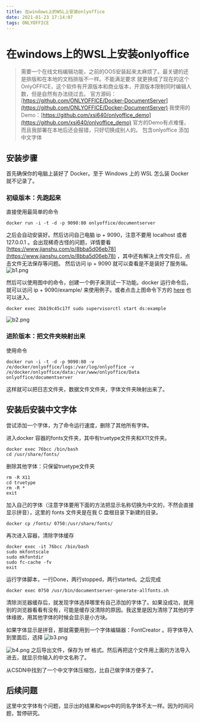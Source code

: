 ```yaml
---
title: 在windows上的WSL上安装onlyoffice
date: 2021-01-23 17:14:07
tags: ONLYOFFICE
---
```


# 在windows上的WSL上安装onlyoffice

> 需要一个在线文档编辑功能，之前的OOS安装起来太麻烦了。最关键的还是排版和在本地的文档排版不一样。不能满足要求
> 就更换成了现在的这个OnlyOFFICE，这个软件有开源版本和商业版本，开源版本限制同时编辑人数，但是自然有办法绕过去。
> 官方源码：[https://github.com/ONLYOFFICE/Docker-DocumentServer](https://github.com/ONLYOFFICE/Docker-DocumentServer)
> 我使用的Demo：[https://github.com/xsi640/onlyoffice_demo](https://github.com/xsi640/onlyoffice_demo)
> 官方的Demo有点难懂，而且我部署在本地后还会报错，只好切换成别人的。
> 包含onlyoffice 添加中文字体
<!--more-->

## 安装步骤
首先确保你的电脑上装好了 Docker。至于 Windows 上的 WSL 怎么装 Docker 就不记录了。
### 初级版本：先跑起来
直接使用最简单的命令
```
docker run -i -t -d -p 9090:80 onlyoffice/documentserver
```
之后会自动安装好。然后访问自己电脑 ip + 9090，注意不要用 localhost 或者 127.0.0.1 。会出现稀奇古怪的问题，详情要看[https://www.jianshu.com/p/8bba5d06eb78](https://www.jianshu.com/p/8bba5d06eb78) ，其中还有解决上传文件后，点击文件无法保存等问题。
然后访问 ip + 9090 就可以查看是不是装好了服务端。
![b1.png](b1.png)

然后可以使用图中的命令，创建一个例子来测试一下功能。docker 运行命令后，就可以访问
ip + 9090/example/ 来使用例子。或者点击上图命令下方的 <u>here</u> 也可以进入。

```
docker exec 2bb19c45c17f sudo supervisorctl start ds:example
```
![b2.png](b2.png)

### 进阶版本：把文件夹映射出来
使用命令
```
docker run -i -t -d -p 9090:80 -v /e/docker/onlyoffice/logs:/var/log/onlyoffice -v /e/docker/onlyoffice/data:/var/www/onlyoffice/Data  onlyoffice/documentserver

```
这样就可以把日志文件夹，数据文件文件夹，字体文件夹映射出来了。

## 安装后安装中文字体
尝试添加一个字体，为了命令运行速度，删除了其他所有字体。

进入docker 容器的fonts文件夹，其中有truetype文件夹和X11文件夹。
```
docker exec 76bcc /bin/bash
cd /usr/share/fonts/
```

删除其他字体：只保留truetype文件夹
```
rm -R X11
cd truetype
rm -R *
exit
```

加入自己的字体（注意字体要用下面的方法把显示名称切换为中文的，不然会直接显示拼音），这里的 fonts 文件夹是在我 C 盘根目录下新建的目录。
```
docker cp /fonts/ 0750:/usr/share/fonts/
```

再次进入容器，清除字体缓存
```
docker exec -it 76bcc /bin/bash
sudo mkfontscale
sudo mkfontdir
sudo fc-cache -fv
exit
```

运行字体脚本，一行Done，两行stopped，两行started。之后完成
```
docker exec 0750 /usr/bin/documentserver-generate-allfonts.sh
```

清除浏览器缓存后，就发现字体选择哪里有自己添加的字体了。如果没成功，就用别的浏览器看看有没有，可能是缓存没清除的原因。我这里是因为清除了其他的字体缘故，用其他字体的时候会显示是小方块。

如果字体显示是拼音，那就需要用到一个字体编辑器：FontCreator 。将字体导入到里面后，选择
![b3.png](b3.png)

![b4.png](b4.png)
之后导出文件，保存为 ttf 格式。然后再把这个文件用上面的方法导入进去，就显示你输入的中文名称了。

从CSDN中找到了一个中文字体压缩包，比自己做字体方便多了。



## 后续问题
这里中文字体有个问题，显示出的结果和wps中的同名字体不太一样。因为时间问题，暂停研究。